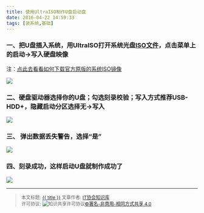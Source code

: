 ```yaml
---
title: 使用UltraISO制作U盘启动盘
date: 2016-04-22 14:59:33
tags: [装系统,基础]
---
```


###  一、把U盘插入系统，用UltraISO打开系统光盘[ISO文件](http://baike.baidu.com/view/138403.htm)，点击菜单上的启动→写入硬盘映像

注：[点此去看看如何下载官方原版的系统ISO镜像](http://www.gdinit.xyz/forum.php?mod=viewthread&tid=68&extra=page%3D1)

<!--more-->

![](http://ww3.sinaimg.cn/mw690/006rmJyDgw1f35hyo2z27j30sf0lbn3a.jpg)

###  二、硬盘驱动器选择你的U盘；勾选刻录校验；写入方式推荐USB-HDD+，隐藏启动分区选择无→写入

![](http://ww3.sinaimg.cn/mw690/006rmJyDgw1f35hyord0uj30ry0kzdle.jpg)

###  三、 弹出数据丢失警告，选择“是”

![](http://ww1.sinaimg.cn/mw690/006rmJyDgw1f35hypdufgj30ru0kw792.jpg)

###  四、刻录成功，这样启动U盘就制作成功了

![](http://ww2.sinaimg.cn/mw690/006rmJyDgw1f35hypznz5j30t10lsaf5.jpg)



----------------

><span style="font-size:12px">本文标题: <a href="{{ permalink }}">{{ title }}</a>
文章作者: <a href="http://itxiehui.github.io/">IT协会知识库</a>  
许可协议: <img alt="知识共享许可协议" style="border-width:0" src="https://i.creativecommons.org/l/by-nc-sa/4.0/80x15.png" /><a rel="license" href="http://creativecommons.org/licenses/by-nc-sa/4.0/">©署名-非商用-相同方式共享 4.0</a></span>